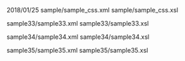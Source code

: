 2018/01/25
sample/sample_css.xml sample/sample_css.xsl

sample33/sample33.xml sample33/sample33.xsl

sample34/sample34.xml sample34/sample34.xsl

sample35/sample35.xml sample35/sample35.xsl
